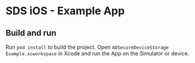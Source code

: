 # SDS iOS - Example App

## Build and run

Run `pod install` to build the project.
Open `ADSecureDeviceStorage Example.xcworkspace` in Xcode and run the App on the Simulator or device.

